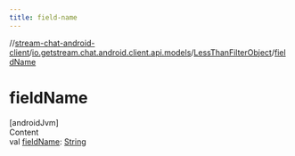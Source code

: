 ```yaml
---
title: field-name
---
```

//[stream-chat-android-client](../../../index.md)/[io.getstream.chat.android.client.api.models](../index.md)/[LessThanFilterObject](index.md)/[fieldName](fieldName.md)



# fieldName  
[androidJvm]  
Content  
val [fieldName](fieldName.md): [String](https://kotlinlang.org/api/latest/jvm/stdlib/kotlin/-string/index.html)  



